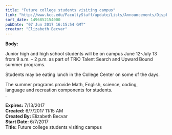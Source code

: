 ```yaml
---
title: "​Future college students visiting campus"
link: "http://www.kcc.edu/FacultyStaff/update/Lists/Announcements/DispForm.aspx?ID=2448"
sort_date: 1496852154000
pubDate: "07 Jun 2017 16:15:54 GMT"
creator: "Elizabeth Becvar"
---
```


<div><b>Body:</b> <div class="ExternalClassF626D78B60FB4ABC976A0EAA8CBFD2D5"><p>Junior high and high school students will be on campus June 12-July 13 from 9 a.m. – 2 p.m. as part of TRiO Talent Search and Upward Bound summer programs. </p>
<p>Students may be eating lunch in the College Center on some of the days. </p>
<p>The summer programs provide Math, English, science, coding, language and recreation components for students. <br /> . </p></div></div>
<div><b>Expires:</b> 7/13/2017</div>
<div><b>Created:</b> 6/7/2017 11:15 AM</div>
<div><b>Created By:</b> Elizabeth Becvar</div>
<div><b>Start Date:</b> 6/7/2017</div>
<div><b>Title:</b> ​Future college students visiting campus</div>
